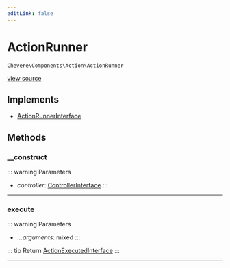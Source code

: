 ```yaml
---
editLink: false
---
```


# ActionRunner

`Chevere\Components\Action\ActionRunner`

[view source](https://github.com/chevere/chevere/blob/main/src/Chevere/Components/Action/ActionRunner.php)

## Implements

- [ActionRunnerInterface](../../Interfaces/Action/ActionRunnerInterface.md)

## Methods

### __construct

::: warning Parameters
- *controller*: [ControllerInterface](../../Interfaces/Action/ControllerInterface.md)
:::

---

### execute

::: warning Parameters
- *...arguments*: mixed
:::

::: tip Return
[ActionExecutedInterface](../../Interfaces/Action/ActionExecutedInterface.md)
:::

---
